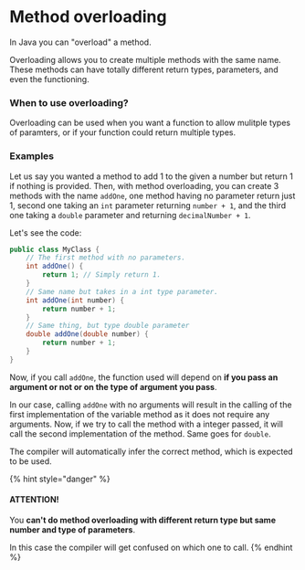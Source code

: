 # Method overloading

In Java you can "overload" a method.

Overloading allows you to create multiple methods with the same name.\
These methods can have totally different return types, parameters, and even the functioning.

### When to use overloading?

Overloading can be used when you want a function to allow mulitple types of paramters, or if your function could return multiple types.

### Examples

Let us say you wanted a method to add 1 to the given a number but return 1 if nothing is provided. Then, with method overloading, you can create 3 methods with the name `addOne`, one method having no parameter return just 1, second one taking an `int` parameter returning `number + 1`, and the third one taking a `double` parameter and returning `decimalNumber + 1`.

Let's see the code:

```java
public class MyClass {
    // The first method with no parameters.
    int addOne() {
        return 1; // Simply return 1.
    }
    // Same name but takes in a int type parameter.
    int addOne(int number) {
        return number + 1;
    }
    // Same thing, but type double parameter
    double addOne(double number) {
        return number + 1;
    }
}
```

Now, if you call `addOne`, the function used will depend on **if you pass an argument or not or on the type of argument you pass**.&#x20;

In our case, calling `addOne` with no arguments will result in the calling  of the first implementation of the variable method as it does not require any arguments. Now, if we try to call the method with a integer passed, it will call the second implementation of the method. Same goes for `double`.&#x20;

The compiler will automatically infer the correct method, which is expected to be used.

{% hint style="danger" %}
#### ATTENTION!

You **can't do method overloading with different return type but same number and type of parameters**.

In this case the compiler will get confused on which one to call.
{% endhint %}
